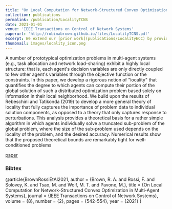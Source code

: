 ```yaml
---
title: "On Local Computation for Network-Structured Convex Optimization in Multi-Agent Systems"
collection: publications
permalink: /publication/LocalityTCNS
date: 2021-01-01
venue: 'IEEE Transactions on Control of Network Systems'
paperurl: 'http://robinabrown.github.io/files/LocalityTCNS.pdf'
excerpt: We extend our [prior work](publications/LocalityECC) by providing tighter bounds on the locality of problems through the conjugate-gradient algorithm, allowing the decay results to be applied to all linearly constrained strongly convex optimization problems.
thumbnail: images/locality_icon.png
---
```


A number of prototypical optimization problems in multi-agent systems (e.g., task allocation and network load-sharing) exhibit a highly local structure: that is, each agent's decision variables are only directly coupled to few other agent's variables through the objective function or the constraints. In this paper, we develop a rigorous notion of "locality" that quantifies the degree to which agents can compute their portion of the global solution of such a distributed optimization problem based solely on information in their local neighborhood. We build upon the results of Rebeschini and Tatikonda (2019) to develop a more general theory of locality that fully captures the importance of problem data to individual solution components, as opposed to a theory that only captures response to perturbations. This analysis provides a theoretical basis for a rather simple algorithm in which agents individually solve a truncated sub-problem of the global problem, where the size of the sub-problem used depends on the locality of the problem, and the desired accuracy. Numerical results show that the proposed theoretical bounds are remarkably tight for well-conditioned problems

[paper](http://robinabrown.github.io/files/LocalityTCNS.pdf)

### Bibtex

@article{BrownRossiEtAl2021,
  author    = {Brown, R. A. and Rossi, F. and Solovey, K. and Tsao, M. and Wolf, M. T. and Pavone, M.},
  title     = {On Local Computation for Network-Structured Convex Optimization in Multi-Agent Systems},
  journal   = {IEEE Transactions on Control of Network Systems},
  volume    = {8},
  number    = {2},
  pages     = {542-554},
  year      = {2021}
}